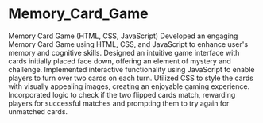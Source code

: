# Memory_Card_Game

Memory Card Game (HTML, CSS, JavaScript)
Developed an engaging Memory Card Game using HTML, CSS, and JavaScript to enhance user's memory and cognitive skills.
Designed an intuitive game interface with cards initially placed face down, offering an element of mystery and challenge.
Implemented interactive functionality using JavaScript to enable players to turn over two cards on each turn.
Utilized CSS to style the cards with visually appealing images, creating an enjoyable gaming experience.
Incorporated logic to check if the two flipped cards match, rewarding players for successful matches and prompting them to try again for unmatched cards.

